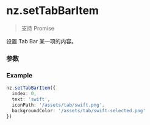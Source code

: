 # nz.setTabBarItem

> <Icon type="success" /> 支持 Promise

设置 Tab Bar 某一项的内容。

### 参数

<Props :data="props" options />

### Example

```ts
nz.setTabBarItem({
  index: 0,
  text: 'swift',
  iconPath: '/assets/tab/swift.png',
  backgroundColor: '/assets/tab/swift-selected.png'
})
```

<script setup>
const props = [
    {
        name: "index", 
        type: "number",
        default: "",
        required: true, 
        desc: "Tab Bar 的哪一项，从左边算起第一个为 0", 
        version: "0.1.0"
    },
    {
        name: "text", 
        type: "string",
        default: "",
        required: false, 
        desc: "Tab Bar 的文字", 
        version: "0.1.0"
    },
    {
        name: "iconPath", 
        type: "string",
        default: "",
        required: false, 
        desc: "Tab Bar 的图片路径，支持本地、临时和网络路径", 
        version: "0.1.0"
    },
    {
        name: "selectedIconPath", 
        type: "string",
        default: "",
        required: false, 
        desc: "Tab Bar 的选中时的图片路径，支持本地、临时和网络路径", 
        version: "0.1.0"
    },
]
</script>
